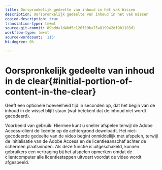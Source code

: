 ```yaml
---
title: Oorspronkelijk gedeelte van inhoud in het vak Wissen
description: Oorspronkelijk gedeelte van inhoud in het vak Wissen
copied-description: true
translation-type: tm+mt
source-git-commit: 89bdda1d4bd5c126f19ba75a819942df901183d1
workflow-type: tm+mt
source-wordcount: '115'
ht-degree: 0%

---
```



# Oorspronkelijk gedeelte van inhoud in de clear{#initial-portion-of-content-in-the-clear}

Geeft een optionele hoeveelheid tijd in seconden op, dat het begin van de inhoud in de wissel blijft staan (wat betekent dat de inhoud niet wordt gecodeerd).

Voorbeeld van gebruik: Hiermee kunt u sneller afspelen terwijl de Adobe Access-client de licentie op de achtergrond downloadt. Het niet-gecodeerde gedeelte van de video begint onmiddellijk met afspelen, terwijl de initialisatie van de Adobe Access en de licentieaanschaf achter de schermen plaatsvinden. Als deze functie is uitgeschakeld, kunnen gebruikers een vertraging bij het afspelen opmerken omdat de clientcomputer alle licentiestappen uitvoert voordat de video wordt afgespeeld.
